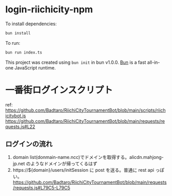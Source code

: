 # login-riichicity-npm

To install dependencies:

```bash
bun install
```

To run:

```bash
bun run index.ts
```

This project was created using `bun init` in bun v1.0.0. [Bun](https://bun.sh) is a fast all-in-one JavaScript runtime.

# 一番街ログインスクリプト

ref:
https://github.com/Badtaro/RiichiCityTournamentBot/blob/main/scripts/riichicitybot.js
https://github.com/Badtaro/RiichiCityTournamentBot/blob/main/requests/requests.js#L22

## ログインの流れ

1. domain list(donmain-name.ncc)でドメインを取得する。alicdn.mahjong-jp.net のようなドメインが帰ってくるはず
2. https://${domain}/users/initSession に post を送る。普通に rest api っぽい。
   https://github.com/Badtaro/RiichiCityTournamentBot/blob/main/requests/requests.js#L79C5-L79C5

